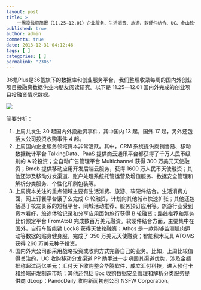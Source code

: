 ```yaml
---
layout: post
title: >
    一周投融资简报（11.25—12.01）企业服务、生活消费、旅游、软硬件结合、UC、金山软件、汇付天下
published: true
author: admin
comments: true
date: 2013-12-31 04:12:46
tags: [ ]
categories: [ ]
permalink: "2305"
---
```

36氪Plus是36氪旗下的数据库和创业服务平台，我们整理收录每周的国内外创业项目投融资数据供业内朋友阅读研究。以下是 11.25—12.01 国内外完成的创业项目投融资情况数据。

![][1]

简要分析：

  1. 上周共发生 30 起国内外投融资事件，其中国内 13 起，国外 17 起，另外还包括大公司投资收购事件 4 起。
  2. 上周国内企业服务领域资本非常活跃。其中，CRM 系统提供商销售易、移动数据统计平台 TalkingData、PaaS 提供商云通讯平台都获得了千万人民币级别的 A 轮投资；全自动广告管理平台 Multichannel 获得 300 万美元天使融资；Bmob 提供移动应用开发后端云服务，获得 1600 万人民币天使融资；其他还涉及移动分发渠道、账户处理系统托管运营及增值服务、数据安全管理和解析分类服务、个性化印刷包装等。
  3. 上周资本关注的重点领域主要有生活消费、旅游、软硬件结合。生活消费方面，网上订餐平台饿了么完成 C 轮融资，计划向其他城市快速扩张；其他还包括基于校友关系的短租平台、同城活动推荐、服务预订应用等。旅游行业受到资本看好，旅途体验记录和分享应用面包旅行获得 B 轮融资；路线推荐和票务比价预定平台 FromAtoB 完成数百万美元融资。软硬件结合方面，主要集中在国外，自行车智能锁 Lock8 获得天使轮融资；Athos 是一款能够监测肌肉运动等数据的贴身健身服，完成了 350 万美元天使融资；智能积木玩具 ATOMS 获得 260 万美元种子投资。
  4. 国内外大公司都采用战略投资或收购方式完善自己的业务。比如，上周比较值得关注的，UC 收购移动分发渠道 PP 助手进一步巩固其渠道优势，涉及金额据称超过两亿美元；汇付天下收购整合华腾软件，成立汇付科技，进入预付卡和终端研发制造市场；其他还包括 Box 收购数据安全管理和解析分类服务提供商 dLoop；PandoDaily 收购新闻初创公司 NSFW Corporation。

 [1]: http://yongz.com/yz/wp-content/uploads/2014/04/c58870c22099513bb2cd49ae963a6a05.jpg
